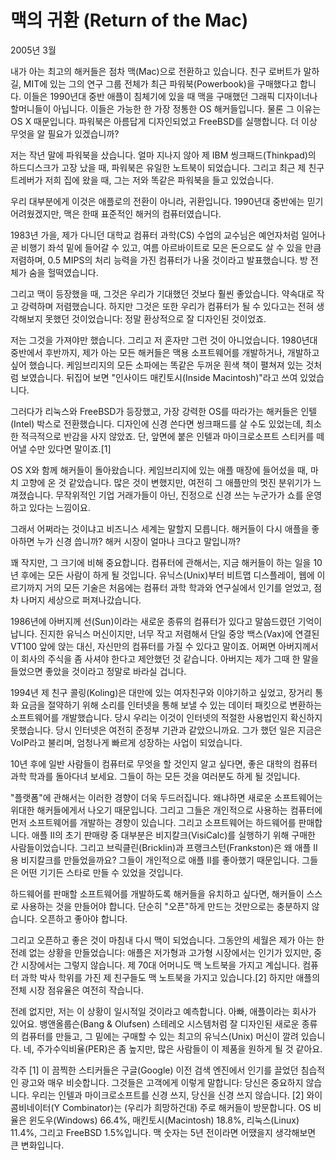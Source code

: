 # 맥의 귀환 (Return of the Mac)

2005년 3월

내가 아는 최고의 해커들은 점차 맥(Mac)으로 전환하고 있습니다. 친구 로버트가 말하길, MIT에 있는 그의 연구 그룹 전체가 최근 파워북(Powerbook)을 구매했다고 합니다. 이들은 1990년대 중반 애플이 침체기에 있을 때 맥을 구매했던 그래픽 디자이너나 할머니들이 아닙니다. 이들은 가능한 한 가장 정통한 OS 해커들입니다. 물론 그 이유는 OS X 때문입니다. 파워북은 아름답게 디자인되었고 FreeBSD를 실행합니다. 더 이상 무엇을 알 필요가 있겠습니까?

저는 작년 말에 파워북을 샀습니다. 얼마 지나지 않아 제 IBM 씽크패드(Thinkpad)의 하드디스크가 고장 났을 때, 파워북은 유일한 노트북이 되었습니다. 그리고 최근 제 친구 트레버가 저희 집에 왔을 때, 그는 저와 똑같은 파워북을 들고 있었습니다.

우리 대부분에게 이것은 애플로의 전환이 아니라, 귀환입니다. 1990년대 중반에는 믿기 어려웠겠지만, 맥은 한때 표준적인 해커의 컴퓨터였습니다.

1983년 가을, 제가 다니던 대학교 컴퓨터 과학(CS) 수업의 교수님은 예언자처럼 일어나 곧 비행기 좌석 밑에 들어갈 수 있고, 여름 아르바이트로 모은 돈으로도 살 수 있을 만큼 저렴하며, 0.5 MIPS의 처리 능력을 가진 컴퓨터가 나올 것이라고 발표했습니다. 방 전체가 숨을 헐떡였습니다.

그리고 맥이 등장했을 때, 그것은 우리가 기대했던 것보다 훨씬 좋았습니다. 약속대로 작고 강력하며 저렴했습니다. 하지만 그것은 또한 우리가 컴퓨터가 될 수 있다고는 전혀 생각해보지 못했던 것이었습니다: 정말 환상적으로 잘 디자인된 것이었죠.

저는 그것을 가져야만 했습니다. 그리고 저 혼자만 그런 것이 아니었습니다. 1980년대 중반에서 후반까지, 제가 아는 모든 해커들은 맥용 소프트웨어를 개발하거나, 개발하고 싶어 했습니다. 케임브리지의 모든 소파에는 똑같은 두꺼운 흰색 책이 펼쳐져 있는 것처럼 보였습니다. 뒤집어 보면 "인사이드 매킨토시(Inside Macintosh)"라고 쓰여 있었습니다.

그러다가 리눅스와 FreeBSD가 등장했고, 가장 강력한 OS를 따라가는 해커들은 인텔(Intel) 박스로 전환했습니다. 디자인에 신경 쓴다면 씽크패드를 살 수도 있었는데, 최소한 적극적으로 반감을 사지 않았죠. 단, 앞면에 붙은 인텔과 마이크로소프트 스티커를 떼어낼 수만 있다면 말이죠.[1]

OS X와 함께 해커들이 돌아왔습니다. 케임브리지에 있는 애플 매장에 들어섰을 때, 마치 고향에 온 것 같았습니다. 많은 것이 변했지만, 여전히 그 애플만의 멋진 분위기가 느껴졌습니다. 무작위적인 기업 거래가들이 아닌, 진정으로 신경 쓰는 누군가가 쇼를 운영하고 있다는 느낌이요.

그래서 어쩌라는 것이냐고 비즈니스 세계는 말할지 모릅니다. 해커들이 다시 애플을 좋아하면 누가 신경 씁니까? 해커 시장이 얼마나 크다고 말입니까?

꽤 작지만, 그 크기에 비해 중요합니다. 컴퓨터에 관해서는, 지금 해커들이 하는 일을 10년 후에는 모든 사람이 하게 될 것입니다. 유닉스(Unix)부터 비트맵 디스플레이, 웹에 이르기까지 거의 모든 기술은 처음에는 컴퓨터 과학 학과와 연구실에서 인기를 얻었고, 점차 나머지 세상으로 퍼져나갔습니다.

1986년에 아버지께 선(Sun)이라는 새로운 종류의 컴퓨터가 있다고 말씀드렸던 기억이 납니다. 진지한 유닉스 머신이지만, 너무 작고 저렴해서 단일 중앙 백스(Vax)에 연결된 VT100 앞에 앉는 대신, 자신만의 컴퓨터를 가질 수 있다고 말이죠. 어쩌면 아버지께서 이 회사의 주식을 좀 사셔야 한다고 제안했던 것 같습니다. 아버지는 제가 그때 한 말을 들었으면 좋았을 것이라고 정말로 바라실 겁니다.

1994년 제 친구 콜링(Koling)은 대만에 있는 여자친구와 이야기하고 싶었고, 장거리 통화 요금을 절약하기 위해 소리를 인터넷을 통해 보낼 수 있는 데이터 패킷으로 변환하는 소프트웨어를 개발했습니다. 당시 우리는 이것이 인터넷의 적절한 사용법인지 확신하지 못했습니다. 당시 인터넷은 여전히 준정부 기관과 같았으니까요. 그가 했던 일은 지금은 VoIP라고 불리며, 엄청나게 빠르게 성장하는 사업이 되었습니다.

10년 후에 일반 사람들이 컴퓨터로 무엇을 할 것인지 알고 싶다면, 좋은 대학의 컴퓨터 과학 학과를 돌아다녀 보세요. 그들이 하는 모든 것을 여러분도 하게 될 것입니다.

"플랫폼"에 관해서는 이러한 경향이 더욱 두드러집니다. 왜냐하면 새로운 소프트웨어는 위대한 해커들에게서 나오기 때문입니다. 그리고 그들은 개인적으로 사용하는 컴퓨터에 먼저 소프트웨어를 개발하는 경향이 있습니다. 그리고 소프트웨어는 하드웨어를 판매합니다. 애플 II의 초기 판매량 중 대부분은 비지칼크(VisiCalc)를 실행하기 위해 구매한 사람들이었습니다. 그리고 브릭클린(Bricklin)과 프랭크스턴(Frankston)은 왜 애플 II용 비지칼크를 만들었을까요? 그들이 개인적으로 애플 II를 좋아했기 때문입니다. 그들은 어떤 기기든 스타로 만들 수 있었을 것입니다.

하드웨어를 판매할 소프트웨어를 개발하도록 해커들을 유치하고 싶다면, 해커들이 스스로 사용하는 것을 만들어야 합니다. 단순히 "오픈"하게 만드는 것만으로는 충분하지 않습니다. 오픈하고 좋아야 합니다.

그리고 오픈하고 좋은 것이 마침내 다시 맥이 되었습니다. 그동안의 세월은 제가 아는 한 전례 없는 상황을 만들었습니다: 애플은 저가형과 고가형 시장에서는 인기가 있지만, 중간 시장에서는 그렇지 않습니다. 제 70대 어머니도 맥 노트북을 가지고 계십니다. 컴퓨터 과학 박사 학위를 가진 제 친구들도 맥 노트북을 가지고 있습니다.[2] 하지만 애플의 전체 시장 점유율은 여전히 작습니다.

전례 없지만, 저는 이 상황이 일시적일 것이라고 예측합니다. 아빠, 애플이라는 회사가 있어요. 뱅앤올룹슨(Bang & Olufsen) 스테레오 시스템처럼 잘 디자인된 새로운 종류의 컴퓨터를 만들고, 그 밑에는 구매할 수 있는 최고의 유닉스(Unix) 머신이 깔려 있습니다. 네, 주가수익비율(PER)은 좀 높지만, 많은 사람들이 이 제품을 원하게 될 것 같아요.

각주
[1] 이 끔찍한 스티커들은 구글(Google) 이전 검색 엔진에서 인기를 끌었던 침습적인 광고와 매우 비슷합니다. 그것들은 고객에게 이렇게 말합니다: 당신은 중요하지 않습니다. 우리는 인텔과 마이크로소프트를 신경 쓰지, 당신을 신경 쓰지 않습니다.
[2] 와이 콤비네이터(Y Combinator)는 (우리가 희망하건대) 주로 해커들이 방문합니다. OS 비율은 윈도우(Windows) 66.4%, 매킨토시(Macintosh) 18.8%, 리눅스(Linux) 11.4%, 그리고 FreeBSD 1.5%입니다. 맥 숫자는 5년 전이라면 어땠을지 생각해보면 큰 변화입니다.